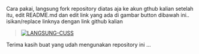 Cara pakai, langsung fork repository diatas aja ke akun gthub kalian
setelah itu, edit README.md dan edit link yang ada di gambar button dibawah ini.. 
isikan/replace linknya dengan link github kalian

> [![LANGSUNG-CUSS](https://railway.app/button.svg)](https://railway.app/new/template?template=https://github.com/garis56/railway)

Terima kasih buat yang udah mengunakan repository ini ...
